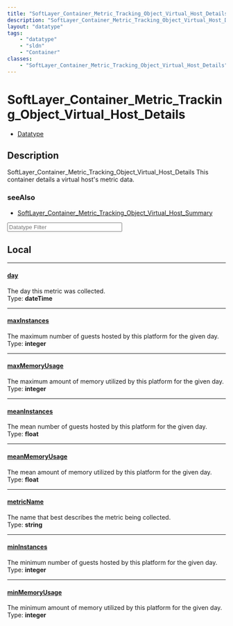 ```yaml
---
title: "SoftLayer_Container_Metric_Tracking_Object_Virtual_Host_Details"
description: "SoftLayer_Container_Metric_Tracking_Object_Virtual_Host_Details This container details a virtual host's metric data."
layout: "datatype"
tags:
    - "datatype"
    - "sldn"
    - "Container"
classes:
    - "SoftLayer_Container_Metric_Tracking_Object_Virtual_Host_Details"
---
```


# SoftLayer_Container_Metric_Tracking_Object_Virtual_Host_Details
<div id='service-datatype'>
    <ul id='sldn-reference-tabs'>
        <li id='datatype'> <a href='/reference/datatypes/SoftLayer_Container_Metric_Tracking_Object_Virtual_Host_Details' >Datatype</a></li>
    </ul>
</div>

## Description 
SoftLayer_Container_Metric_Tracking_Object_Virtual_Host_Details This container details a virtual host's metric data.



### seeAlso

* [SoftLayer_Container_Metric_Tracking_Object_Virtual_Host_Summary](/reference/datatypes/SoftLayer_Container_Metric_Tracking_Object_Virtual_Host_Summary )




<!-- Filer BEGIN -->
<div class="view-filters">
        <div class="clearfix">
            <div class="search-input-box">
                <input placeholder="Datatype Filter" onkeyup="titleSearch(inputId='prop-input', divId='properties', elementClass='prop-row')" 
                    type="text" id="prop-input" value="" size="30" maxlength="128" class="form-text">
            </div>
        </div>
</div>
<!-- Filer END -->

<div id="properties" class="content">
<div id="localProperties" class="prop-content" >

## Local
<div class="prop-row">

-----
[day]: #day
#### [day]
The day this metric was collected.  
<span class="type-label">Type: </span>**dateTime**


</div>
<div class="prop-row">

-----
[maxInstances]: #maxinstances
#### [maxInstances]
The maximum number of guests hosted by this platform for the given day.  
<span class="type-label">Type: </span>**integer**


</div>
<div class="prop-row">

-----
[maxMemoryUsage]: #maxmemoryusage
#### [maxMemoryUsage]
The maximum amount of memory utilized by this platform for the given day.  
<span class="type-label">Type: </span>**integer**


</div>
<div class="prop-row">

-----
[meanInstances]: #meaninstances
#### [meanInstances]
The mean number of guests hosted by this platform for the given day.  
<span class="type-label">Type: </span>**float**


</div>
<div class="prop-row">

-----
[meanMemoryUsage]: #meanmemoryusage
#### [meanMemoryUsage]
The mean amount of memory utilized by this platform for the given day.  
<span class="type-label">Type: </span>**float**


</div>
<div class="prop-row">

-----
[metricName]: #metricname
#### [metricName]
The name that best describes the metric being collected.  
<span class="type-label">Type: </span>**string**


</div>
<div class="prop-row">

-----
[minInstances]: #mininstances
#### [minInstances]
The minimum number of guests hosted by this platform for the given day.  
<span class="type-label">Type: </span>**integer**


</div>
<div class="prop-row">

-----
[minMemoryUsage]: #minmemoryusage
#### [minMemoryUsage]
The minimum amount of memory utilized by this platform for the given day.  
<span class="type-label">Type: </span>**integer**


</div>
</div>
<!-- LOCAL PROPERTY END -->

</div>


